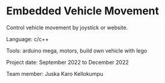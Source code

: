 # Embedded Vehicle Movement

Control vehicle movement by joystick or website.

Language: c/c++

Tools: arduino mega, motors, build own vehicle with lego

Project date: September 2022 to December 2022

Team member: Juska Karo Kellokumpu
